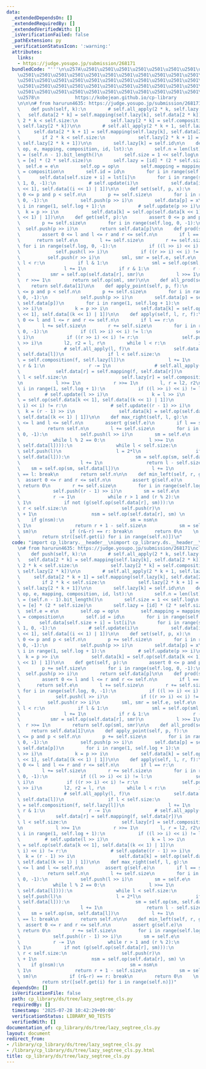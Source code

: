 ```yaml
---
data:
  _extendedDependsOn: []
  _extendedRequiredBy: []
  _extendedVerifiedWith: []
  _isVerificationFailed: false
  _pathExtension: py
  _verificationStatusIcon: ':warning:'
  attributes:
    links:
    - https://judge.yosupo.jp/submission/268171
  bundledCode: "'''\n\u257A\u2501\u2501\u2501\u2501\u2501\u2501\u2501\u2501\u2501\u2501\
    \u2501\u2501\u2501\u2501\u2501\u2501\u2501\u2501\u2501\u2501\u2501\u2501\u2501\
    \u2501\u2501\u2501\u2501\u2501\u2501\u2501\u2501\u2501\u2501\u2501\u2501\u2501\
    \u2501\u2501\u2501\u2501\u2501\u2501\u2501\u2501\u2501\u2501\u2501\u2501\u2501\
    \u2501\u2501\u2501\u2501\u2501\u2501\u2501\u2501\u2501\u2501\u2501\u2501\u2501\
    \u2578\n             https://kobejean.github.io/cp-library               \n'''\n\
    \n\n\n# from harurun4635: https://judge.yosupo.jp/submission/268171\nclass LazySegTree:\n\
    \    def push(self, k):\n        # self.all_apply(2 * k, self.lazy[k])\n     \
    \   self.data[2 * k] = self.mapping(self.lazy[k], self.data[2 * k])\n        if\
    \ 2 * k < self.size:\n            self.lazy[2 * k] = self.composition(self.lazy[k],\
    \ self.lazy[2 * k])\n\n        # self.all_apply(2 * k + 1, self.lazy[k])\n   \
    \     self.data[2 * k + 1] = self.mapping(self.lazy[k], self.data[2 * k + 1])\n\
    \        if 2 * k < self.size:\n            self.lazy[2 * k + 1] = self.composition(self.lazy[k],\
    \ self.lazy[2 * k + 1])\n\n        self.lazy[k] = self.id\n\n    def __init__(self,\
    \ op, e, mapping, composition, id, lst):\n        self.n = len(lst)\n        self.log\
    \ = (self.n - 1).bit_length()\n        self.size = 1 << self.log\n        self.data\
    \ = [e] * (2 * self.size)\n        self.lazy = [id] * (2 * self.size)\n      \
    \  self.e = e\n        self.op = op\n        self.mapping = mapping\n        self.composition\
    \ = composition\n        self.id = id\n        for i in range(self.n):\n     \
    \       self.data[self.size + i] = lst[i]\n        for i in range(self.size -\
    \ 1, 0, -1):\n            # self.update(i)\n            self.data[i] = self.op(self.data[i\
    \ << 1], self.data[(i << 1) | 1])\n\n    def set(self, p, x):\n        assert\
    \ 0 <= p and p < self.n\n        p += self.size\n        for i in range(self.log,\
    \ 0, -1):\n            self.push(p >> i)\n        self.data[p] = x\n        for\
    \ i in range(1, self.log + 1):\n            # self.update(p >> i)\n          \
    \  k = p >> i\n            self.data[k] = self.op(self.data[k << 1], self.data[(k\
    \ << 1) | 1])\n\n    def get(self, p):\n        assert 0 <= p and p < self.n\n\
    \        p += self.size\n        for i in range(self.log, 0, -1):\n          \
    \  self.push(p >> i)\n        return self.data[p]\n\n    def prod(self, l, r):\n\
    \        assert 0 <= l and l <= r and r <= self.n\n        if l == r:\n      \
    \      return self.e\n        l += self.size\n        r += self.size\n       \
    \ for i in range(self.log, 0, -1):\n            if ((l >> i) << i) != l:\n   \
    \             self.push(l >> i)\n            if ((r >> i) << i) != r:\n      \
    \          self.push(r >> i)\n        sml, smr = self.e, self.e\n        while\
    \ l < r:\n            if l & 1:\n                sml = self.op(sml, self.data[l])\n\
    \                l += 1\n            if r & 1:\n                r -= 1\n     \
    \           smr = self.op(self.data[r], smr)\n            l >>= 1\n          \
    \  r >>= 1\n        return self.op(sml, smr)\n\n    def all_prod(self):\n    \
    \    return self.data[1]\n\n    def apply_point(self, p, f):\n        assert 0\
    \ <= p and p < self.n\n        p += self.size\n        for i in range(self.log,\
    \ 0, -1):\n            self.push(p >> i)\n        self.data[p] = self.mapping(f,\
    \ self.data[p])\n        for i in range(1, self.log + 1):\n            # self.update(p\
    \ >> i)\n            k = p >> i\n            self.data[k] = self.op(self.data[k\
    \ << 1], self.data[(k << 1) | 1])\n\n    def apply(self, l, r, f):\n        assert\
    \ 0 <= l and l <= r and r <= self.n\n        if l == r:\n            return\n\
    \        l += self.size\n        r += self.size\n        for i in range(self.log,\
    \ 0, -1):\n            if ((l >> i) << i) != l:\n                self.push(l >>\
    \ i)\n            if ((r >> i) << i) != r:\n                self.push((r - 1)\
    \ >> i)\n        l2, r2 = l, r\n        while l < r:\n            if l & 1:\n\
    \                # self.all_apply(l, f)\n                self.data[l] = self.mapping(f,\
    \ self.data[l])\n                if l < self.size:\n                    self.lazy[l]\
    \ = self.composition(f, self.lazy[l])\n                l += 1\n            if\
    \ r & 1:\n                r -= 1\n                # self.all_apply(r, f)\n   \
    \             self.data[r] = self.mapping(f, self.data[r])\n                if\
    \ l < self.size:\n                    self.lazy[r] = self.composition(f, self.lazy[r])\n\
    \n            l >>= 1\n            r >>= 1\n        l, r = l2, r2\n        for\
    \ i in range(1, self.log + 1):\n            if ((l >> i) << i) != l:\n       \
    \         # self.update(l >> i)\n                k = l >> i\n                self.data[k]\
    \ = self.op(self.data[k << 1], self.data[(k << 1) | 1])\n            if ((r >>\
    \ i) << i) != r:\n                # self.update((r - 1) >> i)\n              \
    \  k = (r - 1) >> i\n                self.data[k] = self.op(self.data[k << 1],\
    \ self.data[(k << 1) | 1])\n\n    def max_right(self, l, g):\n        assert 0\
    \ <= l and l <= self.n\n        assert g(self.e)\n        if l == self.n:\n  \
    \          return self.n\n        l += self.size\n        for i in range(self.log,\
    \ 0, -1):\n            self.push(l >> i)\n        sm = self.e\n        while 1:\n\
    \            while l % 2 == 0:\n                l >>= 1\n            if not (g(self.op(sm,\
    \ self.data[l]))):\n                while l < self.size:\n                   \
    \ self.push(l)\n                    l = 2*l\n                    if g(self.op(sm,\
    \ self.data[l])):\n                        sm = self.op(sm, self.data[l])\n  \
    \                      l += 1\n                return l - self.size\n        \
    \    sm = self.op(sm, self.data[l])\n            l += 1\n            if (l&-l)\
    \ == l: break\n        return self.n\n\n    def min_left(self, r, g):\n      \
    \  assert 0 <= r and r <= self.n\n        assert g(self.e)\n        if r == 0:\
    \ return 0\n        r += self.size\n        for i in range(self.log, 0, -1):\n\
    \            self.push((r - 1) >> i)\n        sm = self.e\n        while 1:\n\
    \            r -= 1\n            while r > 1 and (r % 2):\n                r >>=\
    \ 1\n            if not (g(self.op(self.data[r], sm))):\n                while\
    \ r < self.size:\n                    self.push(r)\n                    r = 2*r\
    \ + 1\n                    nsm = self.op(self.data[r], sm) \n                \
    \    if g(nsm):\n                        sm = nsm\n                        r -=\
    \ 1\n                return r + 1 - self.size\n            sm = self.op(self.data[r],\
    \ sm)\n            if (r&-r) == r: break\n        return 0\n    \n    def __str__(self):\n\
    \        return str([self.get(i) for i in range(self.n)])\n"
  code: "import cp_library.__header__\nimport cp_library.ds.__header__\nimport cp_library.ds.tree.__header__\n\
    \n# from harurun4635: https://judge.yosupo.jp/submission/268171\nclass LazySegTree:\n\
    \    def push(self, k):\n        # self.all_apply(2 * k, self.lazy[k])\n     \
    \   self.data[2 * k] = self.mapping(self.lazy[k], self.data[2 * k])\n        if\
    \ 2 * k < self.size:\n            self.lazy[2 * k] = self.composition(self.lazy[k],\
    \ self.lazy[2 * k])\n\n        # self.all_apply(2 * k + 1, self.lazy[k])\n   \
    \     self.data[2 * k + 1] = self.mapping(self.lazy[k], self.data[2 * k + 1])\n\
    \        if 2 * k < self.size:\n            self.lazy[2 * k + 1] = self.composition(self.lazy[k],\
    \ self.lazy[2 * k + 1])\n\n        self.lazy[k] = self.id\n\n    def __init__(self,\
    \ op, e, mapping, composition, id, lst):\n        self.n = len(lst)\n        self.log\
    \ = (self.n - 1).bit_length()\n        self.size = 1 << self.log\n        self.data\
    \ = [e] * (2 * self.size)\n        self.lazy = [id] * (2 * self.size)\n      \
    \  self.e = e\n        self.op = op\n        self.mapping = mapping\n        self.composition\
    \ = composition\n        self.id = id\n        for i in range(self.n):\n     \
    \       self.data[self.size + i] = lst[i]\n        for i in range(self.size -\
    \ 1, 0, -1):\n            # self.update(i)\n            self.data[i] = self.op(self.data[i\
    \ << 1], self.data[(i << 1) | 1])\n\n    def set(self, p, x):\n        assert\
    \ 0 <= p and p < self.n\n        p += self.size\n        for i in range(self.log,\
    \ 0, -1):\n            self.push(p >> i)\n        self.data[p] = x\n        for\
    \ i in range(1, self.log + 1):\n            # self.update(p >> i)\n          \
    \  k = p >> i\n            self.data[k] = self.op(self.data[k << 1], self.data[(k\
    \ << 1) | 1])\n\n    def get(self, p):\n        assert 0 <= p and p < self.n\n\
    \        p += self.size\n        for i in range(self.log, 0, -1):\n          \
    \  self.push(p >> i)\n        return self.data[p]\n\n    def prod(self, l, r):\n\
    \        assert 0 <= l and l <= r and r <= self.n\n        if l == r:\n      \
    \      return self.e\n        l += self.size\n        r += self.size\n       \
    \ for i in range(self.log, 0, -1):\n            if ((l >> i) << i) != l:\n   \
    \             self.push(l >> i)\n            if ((r >> i) << i) != r:\n      \
    \          self.push(r >> i)\n        sml, smr = self.e, self.e\n        while\
    \ l < r:\n            if l & 1:\n                sml = self.op(sml, self.data[l])\n\
    \                l += 1\n            if r & 1:\n                r -= 1\n     \
    \           smr = self.op(self.data[r], smr)\n            l >>= 1\n          \
    \  r >>= 1\n        return self.op(sml, smr)\n\n    def all_prod(self):\n    \
    \    return self.data[1]\n\n    def apply_point(self, p, f):\n        assert 0\
    \ <= p and p < self.n\n        p += self.size\n        for i in range(self.log,\
    \ 0, -1):\n            self.push(p >> i)\n        self.data[p] = self.mapping(f,\
    \ self.data[p])\n        for i in range(1, self.log + 1):\n            # self.update(p\
    \ >> i)\n            k = p >> i\n            self.data[k] = self.op(self.data[k\
    \ << 1], self.data[(k << 1) | 1])\n\n    def apply(self, l, r, f):\n        assert\
    \ 0 <= l and l <= r and r <= self.n\n        if l == r:\n            return\n\
    \        l += self.size\n        r += self.size\n        for i in range(self.log,\
    \ 0, -1):\n            if ((l >> i) << i) != l:\n                self.push(l >>\
    \ i)\n            if ((r >> i) << i) != r:\n                self.push((r - 1)\
    \ >> i)\n        l2, r2 = l, r\n        while l < r:\n            if l & 1:\n\
    \                # self.all_apply(l, f)\n                self.data[l] = self.mapping(f,\
    \ self.data[l])\n                if l < self.size:\n                    self.lazy[l]\
    \ = self.composition(f, self.lazy[l])\n                l += 1\n            if\
    \ r & 1:\n                r -= 1\n                # self.all_apply(r, f)\n   \
    \             self.data[r] = self.mapping(f, self.data[r])\n                if\
    \ l < self.size:\n                    self.lazy[r] = self.composition(f, self.lazy[r])\n\
    \n            l >>= 1\n            r >>= 1\n        l, r = l2, r2\n        for\
    \ i in range(1, self.log + 1):\n            if ((l >> i) << i) != l:\n       \
    \         # self.update(l >> i)\n                k = l >> i\n                self.data[k]\
    \ = self.op(self.data[k << 1], self.data[(k << 1) | 1])\n            if ((r >>\
    \ i) << i) != r:\n                # self.update((r - 1) >> i)\n              \
    \  k = (r - 1) >> i\n                self.data[k] = self.op(self.data[k << 1],\
    \ self.data[(k << 1) | 1])\n\n    def max_right(self, l, g):\n        assert 0\
    \ <= l and l <= self.n\n        assert g(self.e)\n        if l == self.n:\n  \
    \          return self.n\n        l += self.size\n        for i in range(self.log,\
    \ 0, -1):\n            self.push(l >> i)\n        sm = self.e\n        while 1:\n\
    \            while l % 2 == 0:\n                l >>= 1\n            if not (g(self.op(sm,\
    \ self.data[l]))):\n                while l < self.size:\n                   \
    \ self.push(l)\n                    l = 2*l\n                    if g(self.op(sm,\
    \ self.data[l])):\n                        sm = self.op(sm, self.data[l])\n  \
    \                      l += 1\n                return l - self.size\n        \
    \    sm = self.op(sm, self.data[l])\n            l += 1\n            if (l&-l)\
    \ == l: break\n        return self.n\n\n    def min_left(self, r, g):\n      \
    \  assert 0 <= r and r <= self.n\n        assert g(self.e)\n        if r == 0:\
    \ return 0\n        r += self.size\n        for i in range(self.log, 0, -1):\n\
    \            self.push((r - 1) >> i)\n        sm = self.e\n        while 1:\n\
    \            r -= 1\n            while r > 1 and (r % 2):\n                r >>=\
    \ 1\n            if not (g(self.op(self.data[r], sm))):\n                while\
    \ r < self.size:\n                    self.push(r)\n                    r = 2*r\
    \ + 1\n                    nsm = self.op(self.data[r], sm) \n                \
    \    if g(nsm):\n                        sm = nsm\n                        r -=\
    \ 1\n                return r + 1 - self.size\n            sm = self.op(self.data[r],\
    \ sm)\n            if (r&-r) == r: break\n        return 0\n    \n    def __str__(self):\n\
    \        return str([self.get(i) for i in range(self.n)])"
  dependsOn: []
  isVerificationFile: false
  path: cp_library/ds/tree/lazy_segtree_cls.py
  requiredBy: []
  timestamp: '2025-07-28 10:42:29+09:00'
  verificationStatus: LIBRARY_NO_TESTS
  verifiedWith: []
documentation_of: cp_library/ds/tree/lazy_segtree_cls.py
layout: document
redirect_from:
- /library/cp_library/ds/tree/lazy_segtree_cls.py
- /library/cp_library/ds/tree/lazy_segtree_cls.py.html
title: cp_library/ds/tree/lazy_segtree_cls.py
---
```

